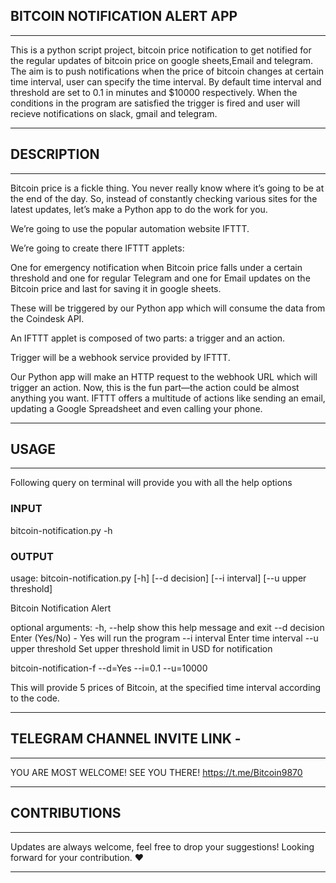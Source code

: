 ## BITCOIN NOTIFICATION ALERT APP
-----------------------------------------------------------------------------------------------------------------------------------------------

This is a python script project, bitcoin price notification to get notified for the regular updates of bitcoin price on google sheets,Email and telegram. 
The aim is to push notifications when the price of bitcoin changes at certain time interval, user can specify the time interval. By default time interval and threshold are set to 0.1 in minutes and $10000 respectively.
When the conditions in the program are satisfied the trigger is fired and user will recieve notifications on slack, gmail and telegram.


-----------------------------------------------------------------------------------------------------------------------------------------------
## DESCRIPTION 
-----------------------------------------------------------------------------------------------------------------------------------------------

Bitcoin price is a fickle thing. You never really know where it’s going to be at the end of the day. So, instead of constantly checking various sites for the latest updates, let’s make a Python app to do the work for you.

We’re going to use the popular automation website IFTTT.

We’re going to create there IFTTT applets:

One for emergency notification when Bitcoin price falls under a certain threshold and
one for regular Telegram and one for Email updates on the Bitcoin price and last for saving it in google sheets.

These will be triggered by our Python app which will consume the data from the Coindesk API.

An IFTTT applet is composed of two parts: a trigger and an action.

Trigger will be a webhook service provided by IFTTT.

Our Python app will make an HTTP request to the webhook URL which will trigger an action. Now, this is the fun part—the action could be almost anything you want. IFTTT offers a multitude of actions like sending an email, updating a Google Spreadsheet and even calling your phone.


-----------------------------------------------------------------------------------------------------------------------------------------------
## USAGE
-----------------------------------------------------------------------------------------------------------------------------------------------
Following query on terminal will provide you with all the help options 

### INPUT
bitcoin-notification.py -h

### OUTPUT 
usage: bitcoin-notification.py [-h] [--d decision] [--i interval]
                               [--u upper threshold]

Bitcoin Notification Alert

optional arguments:
  -h, --help           show this help message and exit
  --d decision         Enter (Yes/No) - Yes will run the program
  --i interval         Enter time interval
  --u upper threshold  Set upper threshold limit in USD for notification


bitcoin-notification-f --d=Yes --i=0.1 --u=10000

This will provide 5 prices of Bitcoin, at the specified time interval according to the code.


-----------------------------------------------------------------------------------------------------------------------------------------------
## TELEGRAM CHANNEL INVITE LINK - 
-----------------------------------------------------------------------------------------------------------------------------------------------

YOU ARE MOST WELCOME! SEE YOU THERE!
https://t.me/Bitcoin9870


-----------------------------------------------------------------------------------------------------------------------------------------------
## CONTRIBUTIONS
-----------------------------------------------------------------------------------------------------------------------------------------------

Updates are always welcome, feel free to drop your suggestions! 
Looking forward for your contribution. ❤️

-----------------------------------------------------------------------------------------------------------------------------------------------


